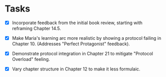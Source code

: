 # Tasks

- [x] Incorporate feedback from the initial book review, starting with reframing Chapter 14.5.
- [x] Make Maria's learning arc more realistic by showing a protocol failing in Chapter 10. (Addresses "Perfect Protagonist" feedback).
- [x] Demonstrate protocol integration in Chapter 21 to mitigate "Protocol Overload" feeling.
- [x] Vary chapter structure in Chapter 12 to make it less formulaic.
      